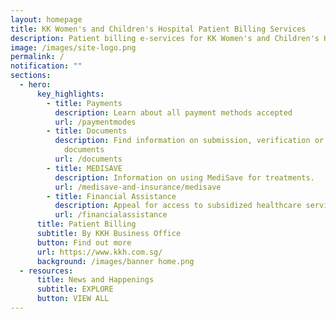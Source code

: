 ```yaml
---
layout: homepage
title: KK Women's and Children's Hospital Patient Billing Services
description: Patient billing e-services for KK Women's and Children's Hospital, Singapore
image: /images/site-logo.png
permalink: /
notification: ""
sections:
  - hero:
      key_highlights:
        - title: Payments
          description: Learn about all payment methods accepted
          url: /paymentmodes
        - title: Documents
          description: Find information on submission, verification or settlement of
            documents
          url: /documents
        - title: MEDISAVE
          description: Information on using MediSave for treatments.
          url: /medisave-and-insurance/medisave
        - title: Financial Assistance
          description: Appeal for access to subsidized healthcare services
          url: /financialassistance
      title: Patient Billing
      subtitle: By KKH Business Office
      button: Find out more
      url: https://www.kkh.com.sg/
      background: /images/banner home.png
  - resources:
      title: News and Happenings
      subtitle: EXPLORE
      button: VIEW ALL
---
```

